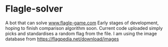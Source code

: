 # Flagle-solver
A bot that can solve www.flagle-game.com
Early stages of development, hoping to finish comparison algorithm soon.
Current code uploaded simply picks and standardises a random flag from the file.
I am using the image database from https://flagpedia.net/download/images
